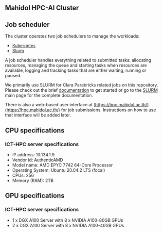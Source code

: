 ## Mahidol HPC-AI Cluster

## Job scheduler

The cluster operates two job schedulers to manage the workloads:
* [Kubernetes](https://kubernetes.io/docs/tutorials/) 
* [Slurm](https://slurm.schedmd.com/quickstart.html) 

A job scheduler handles everything related to submitted tasks: allocating resources, managing the queue and starting tasks when resources are available, logging and tracking tasks that are either waiting, running or paused.

We primarily use SLURM for Clara Parabricks related jobs on this repository. Please check out the brief [documentation](https://github.com/si-medbif/AI-MD-variant-calling/blob/main/documents/slurm.md) to get started or go to the [SLURM](https://slurm.schedmd.com/) main page for the complete documentation.

There is also a web-based user interface at [https://hpc.mahidol.ac.th/](https://hpc.mahidol.ac.th/) for job submissions. Instructions on how to use that interface will be added later.

## CPU specifications

### ICT-HPC server specifications

  * IP address: 10.134.1.9
  * Vendor id: AuthenticAMD
  * Model name: AMD EPYC 7742 64-Core Processor
  * Operating System: Ubuntu 20.04.2 LTS (focal)
  * CPUs: 256
  * Memory (RAM): 2TB

## GPU specifications

### ICT-HPC server specifications

  * 1 x DGX A100 Server with 8 x NVIDIA A100-80GB GPUs 
  * 2 x DGX A100 Server with 8 x NVIDIA A100-40GB GPUs
